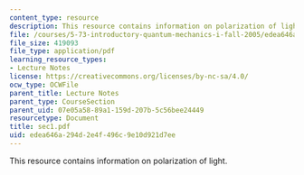 ```yaml
---
content_type: resource
description: This resource contains information on polarization of light.
file: /courses/5-73-introductory-quantum-mechanics-i-fall-2005/edea646a294d2e4f496c9e10d921d7ee_sec1.pdf
file_size: 419093
file_type: application/pdf
learning_resource_types:
- Lecture Notes
license: https://creativecommons.org/licenses/by-nc-sa/4.0/
ocw_type: OCWFile
parent_title: Lecture Notes
parent_type: CourseSection
parent_uid: 07e05a58-89a1-159d-207b-5c56bee24449
resourcetype: Document
title: sec1.pdf
uid: edea646a-294d-2e4f-496c-9e10d921d7ee
---
```

This resource contains information on polarization of light.